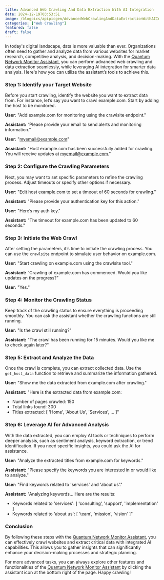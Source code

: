 ```yaml
---
title: Advanced Web Crawling And Data Extraction With AI Integration
date: 2024-12-19T03:53:51
image: /blogpics/apipicgen/AdvancedWebCrawlingAndDataExtractionWithAIIntegration-8RGXVX9NM8.jpg
categories: ["Web Crawling"]
featured: false
draft: false
---
```

In today's digital landscape, data is more valuable than ever. Organizations often need to gather and analyze data from various websites for market research, competitive analysis, and decision-making. With the [Quantum Network Monitor Assistant](https://readyforquantum.com/?assistant=open), you can perform advanced web crawling and data extraction seamlessly, while leveraging AI integration for smarter data analysis. Here's how you can utilize the assistant’s tools to achieve this.

### Step 1: Identify your Target Website

Before you start crawling, identify the website you want to extract data from. For instance, let’s say you want to crawl example.com. Start by adding the host to be monitored.

**User:** "Add example.com for monitoring using the crawlsite endpoint."

**Assistant:** “Please provide your email to send alerts and monitoring information.”

**User:** "myemail@example.com"

**Assistant:** "Host example.com has been successfully added for crawling. You will receive updates at myemail@example.com."

### Step 2: Configure the Crawling Parameters 

Next, you may want to set specific parameters to refine the crawling process. Adjust timeouts or specify other options if necessary.

**User:** "Edit host example.com to set a timeout of 60 seconds for crawling."

**Assistant:** "Please provide your authentication key for this action."

**User:** "Here’s my auth key."

**Assistant:** "The timeout for example.com has been updated to 60 seconds."

### Step 3: Initiate the Web Crawl

After setting the parameters, it’s time to initiate the crawling process. You can use the `crawlsite` endpoint to simulate user behavior on example.com.

**User:** "Start crawling on example.com using the crawlsite tool."

**Assistant:** “Crawling of example.com has commenced. Would you like updates on the progress?”

**User:** "Yes."

### Step 4: Monitor the Crawling Status

Keep track of the crawling status to ensure everything is proceeding smoothly. You can ask the assistant whether the crawling functions are still running.

**User:** "Is the crawl still running?"

**Assistant:** "The crawl has been running for 15 minutes. Would you like me to check again later?"

### Step 5: Extract and Analyze the Data

Once the crawl is complete, you can extract collected data. Use the `get_host_data` function to retrieve and summarize the information gathered.

**User:** "Show me the data extracted from example.com after crawling."

**Assistant:** "Here is the extracted data from example.com: 
- Number of pages crawled: 150 
- Total links found: 300 
- Titles extracted: [ 'Home', 'About Us', 'Services', ... ]"

### Step 6: Leverage AI for Advanced Analysis

With the data extracted, you can employ AI tools or techniques to perform deeper analysis, such as sentiment analysis, keyword extraction, or trend identification. If you need specific insights, you could ask the AI for assistance.

**User:** "Analyze the extracted titles from example.com for keywords."

**Assistant:** "Please specify the keywords you are interested in or would like to analyze."

**User:** "Find keywords related to 'services' and 'about us'."

**Assistant:** "Analyzing keywords… Here are the results: 
- Keywords related to 'services': [ 'consulting', 'support', 'implementation' ]
- Keywords related to 'about us': [ 'team', 'mission', 'vision' ]"

### Conclusion

By following these steps with the [Quantum Network Monitor Assistant](https://readyforquantum.com/?assistant=open), you can effectively crawl websites and extract critical data with integrated AI capabilities. This allows you to gather insights that can significantly enhance your decision-making processes and strategic planning.

For more advanced tasks, you can always explore other features and functionalities of the [Quantum Network Monitor Assistant](https://readyforquantum.com/?assistant=open) by clicking the assistant icon at the bottom right of the page. Happy crawling!